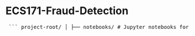 # ECS171-Fraud-Detection

<pre> ``` project-root/ │ ├── notebooks/ # Jupyter notebooks for EDA ├── src/ # .py files for data prep, model, utils ├── static/ # Flask HTML/CSS ├── templates/ # Flask templates ├── app.py # Flask app entry point ├── model.pkl # Saved model ├── requirements.txt # List of pip packages └── README.md # Project overview ``` </pre>